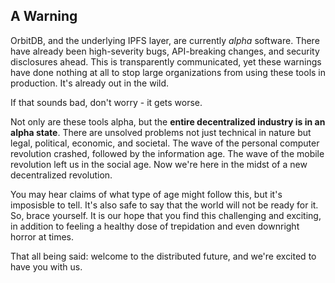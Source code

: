 ## A Warning

OrbitDB, and the underlying IPFS layer, are currently _alpha_ software. There have already been high-severity bugs, API-breaking changes, and security disclosures ahead. This is transparently communicated, yet these warnings have done nothing at all to stop large organizations from using these tools in production. It's already out in the wild.

If that sounds bad, don't worry - it gets worse.

Not only are these tools alpha, but the **entire decentralized industry is in an alpha state**. There are unsolved problems not just technical in nature but legal, political, economic, and societal. The wave of the personal computer revolution crashed, followed by the information age. The wave of the mobile revolution left us in the social age. Now we're here in the midst of a new decentralized revolution.

You may hear claims of what type of age might follow this, but it's imposisble to tell. It's also safe to say that the world will not be ready for it. So, brace yourself. It is our hope that you find this challenging and exciting, in addition to feeling a healthy dose of trepidation and even downright horror at times.

That all being said: welcome to the distributed future, and we're excited to have you with us.
